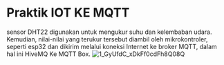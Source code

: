 # Praktik IOT KE MQTT 
sensor DHT22 digunakan untuk mengukur suhu dan kelembaban udara. Kemudian, nilai-nilai yang terukur tersebut diambil oleh mikrokontroler, seperti esp32 dan dikirim melalui koneksi Internet ke broker MQTT, dalam hal ini HiveMQ Ke MQTT Box.
![1_GyUfdC_xDkFf0cdFh8Q08Q](https://github.com/RizalRamdhani/Projek-MQTT/assets/106525434/43c10705-7512-4090-a6d7-1d09f6390f62)
